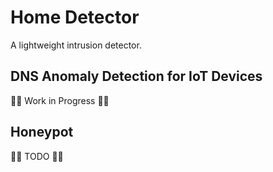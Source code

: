 # Home Detector

A lightweight intrusion detector.

## DNS Anomaly Detection for IoT Devices

👷👷 Work in Progress 👷👷

## Honeypot

🫥🫥 TODO 🫥🫥
